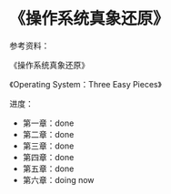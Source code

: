 # 《操作系统真象还原》

参考资料：

《操作系统真象还原》

《Operating System：Three Easy Pieces》

进度：

- 第一章：done
- 第二章：done
- 第三章：done
- 第四章：done
- 第五章：done
- 第六章：doing now